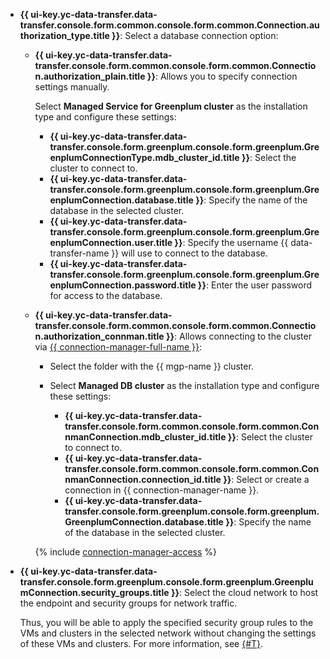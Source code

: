 
* **{{ ui-key.yc-data-transfer.data-transfer.console.form.common.console.form.common.Connection.authorization_type.title }}**: Select a database connection option:

  * **{{ ui-key.yc-data-transfer.data-transfer.console.form.common.console.form.common.Connection.authorization_plain.title }}**: Allows you to specify connection settings manually.

    Select **Managed Service for Greenplum cluster** as the installation type and configure these settings:

      * **{{ ui-key.yc-data-transfer.data-transfer.console.form.greenplum.console.form.greenplum.GreenplumConnectionType.mdb_cluster_id.title }}**: Select the cluster to connect to.
      * **{{ ui-key.yc-data-transfer.data-transfer.console.form.greenplum.console.form.greenplum.GreenplumConnection.database.title }}**: Specify the name of the database in the selected cluster.      
      * **{{ ui-key.yc-data-transfer.data-transfer.console.form.greenplum.console.form.greenplum.GreenplumConnection.user.title }}**: Specify the username {{ data-transfer-name }} will use to connect to the database.
      * **{{ ui-key.yc-data-transfer.data-transfer.console.form.greenplum.console.form.greenplum.GreenplumConnection.password.title }}**: Enter the user password for access to the database.

  * **{{ ui-key.yc-data-transfer.data-transfer.console.form.common.console.form.common.Connection.authorization_connman.title }}**: Allows connecting to the cluster via [{{ connection-manager-full-name }}](../../../../metadata-hub/quickstart/connection-manager.md):

    * Select the folder with the {{ mgp-name }} cluster.
    * Select **Managed DB cluster** as the installation type and configure these settings:

      * **{{ ui-key.yc-data-transfer.data-transfer.console.form.common.console.form.common.ConnmanConnection.mdb_cluster_id.title }}**: Select the cluster to connect to.      
      * **{{ ui-key.yc-data-transfer.data-transfer.console.form.common.console.form.common.ConnmanConnection.connection_id.title }}**: Select or create a connection in {{ connection-manager-name }}.
      * **{{ ui-key.yc-data-transfer.data-transfer.console.form.greenplum.console.form.greenplum.GreenplumConnection.database.title }}**: Specify the name of the database in the selected cluster.

    {% include [connection-manager-access](../../notes/connection-manager-access.md) %}

* **{{ ui-key.yc-data-transfer.data-transfer.console.form.greenplum.console.form.greenplum.GreenplumConnection.security_groups.title }}**: Select the cloud network to host the endpoint and security groups for network traffic.

  Thus, you will be able to apply the specified security group rules to the VMs and clusters in the selected network without changing the settings of these VMs and clusters. For more information, see [{#T}](../../../../data-transfer/concepts/network.md).
